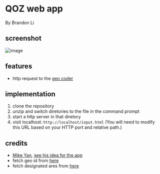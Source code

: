 <!--  README.md
      QOZ app
      Created by Brandon Li on 1/4/19.
      Copyright © 2019 Brandon Li. All rights reserved.  -->
QOZ web app
=======
By Brandon Li
## screenshot
![image](https://user-images.githubusercontent.com/42391580/50742165-b9cd1c00-11c4-11e9-9496-7379c33c2ad7.png)

## features
- http request to the <a href= https://geocoding.geo.census.gov/geocoder/geographies/onelineaddress target="_blank">geo coder</a>

## implementation
1. clone the repository 
2. unzip and switch diretories to the file in the command prompt
3. start a http server in that diretory
4. visit localhost: `http://localhost/input.html` (You will need to modify this URL based on your HTTP port and relative path.)


## credits
- [Mike Yan](yan.mike@gmail.com),  [see his idea for the app](IDEA.md)
- fetch geo id from [here](https://geocoding.geo.census.gov/geocoder/geographies/onelineaddress)
- fetch designated ares from [here](https://www.cdfifund.gov/Documents/Designated%20QOZs.12.14.18.xlsx)


